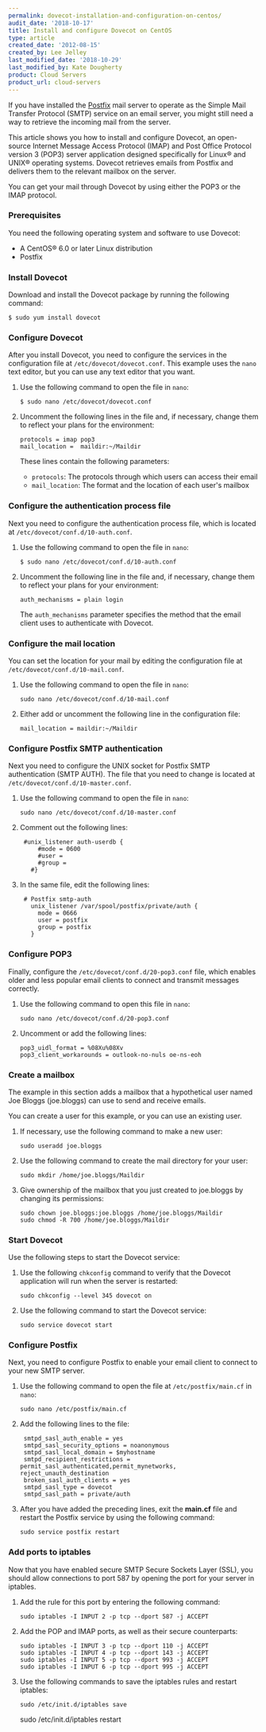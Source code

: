 ```yaml
---
permalink: dovecot-installation-and-configuration-on-centos/
audit_date: '2018-10-17'
title: Install and configure Dovecot on CentOS
type: article
created_date: '2012-08-15'
created_by: Lee Jelley
last_modified_date: '2018-10-29'
last_modified_by: Kate Dougherty
product: Cloud Servers
product_url: cloud-servers
---
```


If you have installed the [Postfix](http://www.postfix.org) mail server to
operate as the Simple Mail Transfer Protocol (SMTP) service on an
email server, you might still need a way to retrieve the incoming mail
from the server.

This article shows you how to install and configure Dovecot, an
open-source Internet Message Access Protocol (IMAP) and Post Office Protocol
version 3 (POP3) server application designed specifically for Linux&reg; and
UNIX&reg; operating systems. Dovecot retrieves emails from Postfix and
delivers them to the relevant mailbox on the server.

You can get your mail through Dovecot by using either the POP3 or the IMAP
protocol.

### Prerequisites

You need the following operating system and software to use Dovecot:

- A CentOS&reg; 6.0 or later Linux distribution
- Postfix

### Install Dovecot

Download and install the Dovecot package by running the following command:

    $ sudo yum install dovecot

### Configure Dovecot

After you install Dovecot, you need to configure the services in the
configuration file at `/etc/dovecot/dovecot.conf`. This example uses
the `nano` text editor, but you can use any text editor that you want.

1. Use the following command to open the file in `nano`:

       $ sudo nano /etc/dovecot/dovecot.conf

2. Uncomment the following lines in the file and, if necessary, change them to
   reflect your plans for the environment:

       protocols = imap pop3
       mail_location =  maildir:~/Maildir

    These lines contain the following parameters:

    - `protocols`: The protocols through which users can access their
      email
    - `mail_location`: The format and the location of each user's
      mailbox

### Configure the authentication process file

Next you need to configure the authentication process file,
which is located at `/etc/dovecot/conf.d/10-auth.conf`.

1. Use the following command to open the file in `nano`:

       $ sudo nano /etc/dovecot/conf.d/10-auth.conf

2. Uncomment the following line in the file and, if necessary, change them to
   reflect your plans for your environment:

       auth_mechanisms = plain login

    The `auth_mechanisms` parameter specifies the method that the email client
    uses to authenticate with Dovecot.

### Configure the mail location

You can set the location for your mail by editing the configuration file at
`/etc/dovecot/conf.d/10-mail.conf`.

1. Use the following command to open the file in `nano`:

       sudo nano /etc/dovecot/conf.d/10-mail.conf

2. Either add or uncomment the following line in the configuration file:

       mail_location = maildir:~/Maildir

### Configure Postfix SMTP authentication

Next you need to configure the UNIX socket for Postfix SMTP
authentication (SMTP AUTH). The file that you need to change is located at
`/etc/dovecot/conf.d/10-master.conf`.

1. Use the following command to open the file in `nano`:

       sudo nano /etc/dovecot/conf.d/10-master.conf

2. Comment out the following lines:

        #unix_listener auth-userdb {
            #mode = 0600
            #user =
            #group =
          #}

3. In the same file, edit the following lines:

        # Postfix smtp-auth
          unix_listener /var/spool/postfix/private/auth {
            mode = 0666
            user = postfix
            group = postfix
          }

### Configure POP3

Finally, configure the `/etc/dovecot/conf.d/20-pop3.conf` file, which enables
older and less popular email clients to connect and transmit messages
correctly.

1. Use the following command to open this file in `nano`:

       sudo nano /etc/dovecot/conf.d/20-pop3.conf

2. Uncomment or add the following lines:

       pop3_uidl_format = %08Xu%08Xv
       pop3_client_workarounds = outlook-no-nuls oe-ns-eoh

### Create a mailbox

The example in this section adds a mailbox that a hypothetical user named Joe
Bloggs (joe.bloggs) can use to send and receive emails.

You can create a user for this example, or you can use an existing user.

1. If necessary, use the following command to make a new user:

       sudo useradd joe.bloggs

2. Use the following command to create the mail directory for your user:

       sudo mkdir /home/joe.bloggs/Maildir

3. Give ownership of the mailbox that you just created to joe.bloggs by
   changing its permissions:

       sudo chown joe.bloggs:joe.bloggs /home/joe.bloggs/Maildir
       sudo chmod -R 700 /home/joe.bloggs/Maildir

### Start Dovecot

Use the following steps to start the Dovecot service:

1. Use the following `chkconfig` command to verify that the Dovecot
   application will run when the server is restarted:

       sudo chkconfig --level 345 dovecot on

2. Use the following command to start the Dovecot service:

       sudo service dovecot start

### Configure Postfix

Next, you need to configure Postfix to enable your email client to connect to
your new SMTP server.

1. Use the following command to open the file at `/etc/postfix/main.cf` in
   `nano`:

       sudo nano /etc/postfix/main.cf

2. Add the following lines to the file:

        smtpd_sasl_auth_enable = yes
        smtpd_sasl_security_options = noanonymous
        smtpd_sasl_local_domain = $myhostname
        smtpd_recipient_restrictions = permit_sasl_authenticated,permit_mynetworks, reject_unauth_destination
        broken_sasl_auth_clients = yes
        smtpd_sasl_type = dovecot
        smtpd_sasl_path = private/auth

3. After you have added the preceding lines, exit the **main.cf** file and
   restart the Postfix service by using the following command:

       sudo service postfix restart

### Add ports to iptables

Now that you have enabled secure SMTP Secure Sockets Layer (SSL), you should
allow connections to port 587 by opening the port for your server in iptables.

1. Add the rule for this port by entering the following command:

       sudo iptables -I INPUT 2 -p tcp --dport 587 -j ACCEPT

2. Add the POP and IMAP ports, as well as their secure counterparts:

       sudo iptables -I INPUT 3 -p tcp --dport 110 -j ACCEPT
       sudo iptables -I INPUT 4 -p tcp --dport 143 -j ACCEPT
       sudo iptables -I INPUT 5 -p tcp --dport 993 -j ACCEPT
       sudo iptables -I INPUT 6 -p tcp --dport 995 -j ACCEPT

3. Use the following commands to save the iptables rules and restart iptables:

       sudo /etc/init.d/iptables save
      sudo /etc/init.d/iptables restart
